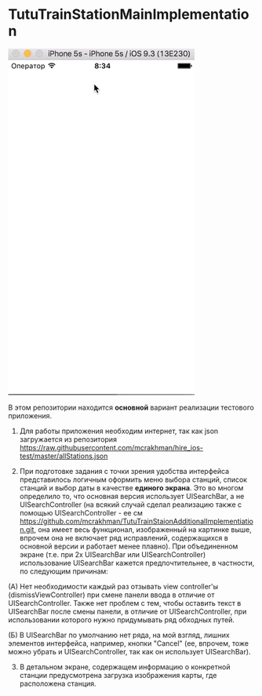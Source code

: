 # TutuTrainStationMainImplementation

![Alt Text](https://github.com/mcrakhman/FilesRepository/blob/master/TutuTrainStation720p.gif)

В этом репозитории находится **основной** вариант реализации тестового приложения.

1) Для работы приложения необходим интернет, так как json загружается из репозитория https://raw.githubusercontent.com/mcrakhman/hire_ios-test/master/allStations.json

2) При подготовке задания с точки зрения удобства интерфейса представилось логичным оформить меню выбора станций, список станций и выбор даты в качестве __единого экрана__. Это во многом определило то, что основная версия использует UISearchBar, а не UISearchController (на всякий случай сделал реализацию также с помощью UISearchController - ее см https://github.com/mcrakhman/TutuTrainStaionAdditionalImplementiation.git, она имеет весь функционал, изображенный на картинке выше, впрочем она не включает ряд исправлений, содержащихся в основной версии и работает менее плавно). При объединенном экране (т.е. при 2х UISearchBar или UISearchController) использование UISearchBar кажется предпочтительнее, в частности, по следующим причинам:

(А) Нет необходимости каждый раз отзывать view controller'ы (dismissViewController) при смене панели ввода в отличие от UISearchController. Также нет проблем с тем, чтобы оставить текст в UISearchBar после смены панели, в отличие от UISearchController, при использовании которого нужно придумывать ряд обходных путей.

(Б) В UISearchBar по умолчанию нет ряда, на мой взгляд, лишних элементов интерфейса, например, кнопки "Cancel" (ее, впрочем, тоже можно убрать и UISearchController, так как он использует UISearchBar).

3) В детальном экране, содержащем информацию о конкретной станции предусмотрена загрузка изображения карты, где расположена станция.
